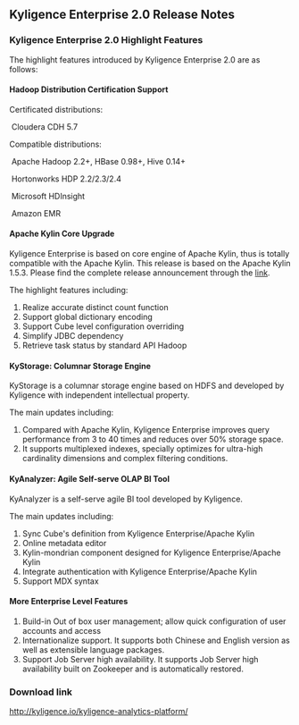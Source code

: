 ## Kyligence Enterprise 2.0 Release Notes

### Kyligence Enterprise 2.0 Highlight Features

The highlight features introduced by Kyligence Enterprise 2.0 are as follows:

#### Hadoop Distribution Certification Support

Certificated distributions: 

​	Cloudera CDH 5.7

Compatible distributions: 

​	Apache Hadoop 2.2+, HBase 0.98+, Hive 0.14+

​	Hortonworks HDP 2.2/2.3/2.4

​	Microsoft HDInsight

​	Amazon EMR

#### Apache Kylin Core Upgrade

Kyligence Enterprise is based on core engine of Apache Kylin, thus is totally compatible with the Apache Kylin. This release is based on the Apache Kylin 1.5.3. Please find the complete release announcement through the [link](http://kylin.apache.org/docs15/release_notes.html).

The highlight features including:

1. Realize accurate distinct count function
2. Support global dictionary encoding
3. Support Cube level configuration overriding
4. Simplify JDBC dependency
5. Retrieve task status by standard API Hadoop


#### KyStorage: Columnar Storage Engine

KyStorage is a columnar storage engine based on HDFS and developed by Kyligence with independent intellectual property.

The main updates including:

1. Compared with Apache Kylin, Kyligence Enterprise improves query performance from 3 to 40 times and reduces over 50%  storage space.
2. It supports multiplexed indexes, specially optimizes for ultra-high cardinality dimensions and complex filtering conditions.

#### KyAnalyzer: Agile Self-serve OLAP BI Tool

KyAnalyzer is a self-serve agile BI tool developed by Kyligence.

The main updates including:

1. Sync Cube's definition from Kyligence Enterprise/Apache Kylin
2. Online metadata editor 
3. Kylin-mondrian component designed for Kyligence Enterprise/Apache Kylin
4. Integrate authentication with Kyligence Enterprise/Apache Kylin
5. Support MDX syntax

#### More Enterprise Level Features

1. Build-in Out of box user management; allow quick configuration of user accounts and access
2. Internationalize support. It supports both Chinese and English version as well as extensible language packages. 
3. Support Job Server high availability. It supports Job Server high availability built on Zookeeper and is automatically restored. 


### Download link

http://kyligence.io/kyligence-analytics-platform/
